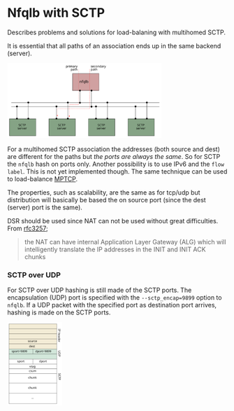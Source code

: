 # Nfqlb with SCTP

Describes problems and solutions for load-balaning with multihomed
SCTP.

It is essential that all paths of an association ends up in the same
backend (server).

<img src="sctp-lb.svg" alt="SCTP multihomed load-balancing" width="70%" />

For a multihomed SCTP association the addresses (both source and dest)
are different for the paths but *the ports are always the same*. So
for SCTP the `nfqlb` hash on ports only. Another possibility is to use
IPv6 and the `flow label`. This is not yet implemented though. The same
technique can be used to load-balance [MPTCP](https://en.wikipedia.org/wiki/Multipath_TCP).

The properties, such as scalability, are the same as for tcp/udp but
distribution will basically be based the on source port (since the
dest (server) port is the same).


DSR should be used since NAT can not be used without great
difficulties. From
[rfc3257](https://datatracker.ietf.org/doc/html/rfc3257#section-4);

> the NAT can have internal Application Layer Gateway (ALG) which will intelligently translate the IP addresses in the INIT and INIT ACK chunks

### SCTP over UDP

For SCTP over UDP hashing is still made of the SCTP ports.  The
encapsulation (UDP) port is specified with the `--sctp_encap=9899`
option to `nfqlb`. If a UDP packet with the specified port as
destination port arrives, hashing is made on the SCTP ports.

<img src="sctp-over-udp.svg" alt="SCTP over UDP" width="25%" />

